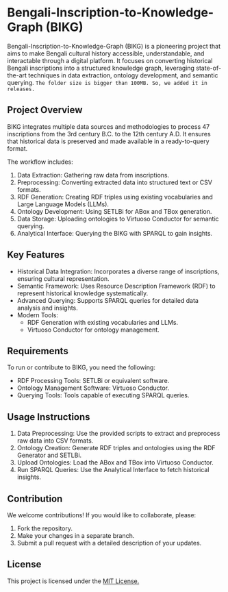 # Bengali-Inscription-to-Knowledge-Graph (BIKG) 
Bengali-Inscription-to-Knowledge-Graph (BIKG) is a pioneering project that aims to make Bengali cultural history accessible, understandable, and interactable through a digital platform. It focuses on converting historical Bengali inscriptions into a structured knowledge graph, leveraging state-of-the-art techniques in data extraction, ontology development, and semantic querying. `The folder size is bigger than 100MB. So, we added it in releases.`

## Project Overview
BIKG integrates multiple data sources and methodologies to process 47 inscriptions from the 3rd century B.C. to the 12th century A.D. It ensures that historical data is preserved and made available in a ready-to-query format.

The workflow includes:

1. Data Extraction: Gathering raw data from inscriptions.
2. Preprocessing: Converting extracted data into structured text or CSV formats.
3. RDF Generation: Creating RDF triples using existing vocabularies and Large Language Models (LLMs).
4. Ontology Development: Using SETLBi for ABox and TBox generation.
5. Data Storage: Uploading ontologies to Virtuoso Conductor for semantic querying.
6. Analytical Interface: Querying the BIKG with SPARQL to gain insights.

## Key Features
- Historical Data Integration: Incorporates a diverse range of inscriptions, ensuring cultural representation.
- Semantic Framework: Uses Resource Description Framework (RDF) to represent historical knowledge systematically.
- Advanced Querying: Supports SPARQL queries for detailed data analysis and insights.
- Modern Tools:
  - RDF Generation with existing vocabularies and LLMs.
  - Virtuoso Conductor for ontology management.

## Requirements
To run or contribute to BIKG, you need the following:

- RDF Processing Tools: SETLBi or equivalent software.
- Ontology Management Software: Virtuoso Conductor.
- Querying Tools: Tools capable of executing SPARQL queries.

## Usage Instructions
1. Data Preprocessing: Use the provided scripts to extract and preprocess raw data into CSV formats.
2. Ontology Creation: Generate RDF triples and ontologies using the RDF Generator and SETLBi.
3. Upload Ontologies: Load the ABox and TBox into Virtuoso Conductor.
4. Run SPARQL Queries: Use the Analytical Interface to fetch historical insights.

## Contribution
We welcome contributions! If you would like to collaborate, please:

1. Fork the repository.
2. Make your changes in a separate branch.
3. Submit a pull request with a detailed description of your updates.


## License

This project is licensed under the [MIT License.](https://choosealicense.com/licenses/mit/)

